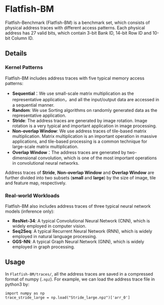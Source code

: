 # Flatfish-BM
Flatfish-Benchmark (Flatfish-BM) is a benchmark set, which consists of physical address traces with different access patterns. Each physical address has 27 valid bits, which contain 3-bit Bank ID, 14-bit Row ID and 10-bit Column ID.

## Details
### Kernel Patterns
Flatfish-BM includes address traces with five typical memory access patterns: 
- **Sequential**：We use small-scale matrix multiplication as the representative application，and all the input/output data are accessed in a sequential manner.
- **Random**: We use Sorting algorithms on randomly generated data as the representative application.
- **Stride**: The address traces are generated by image rotation. Image rotation is a very typical and important application in image processing.
- **Non-overlap Window**: We use address traces of tile-based matrix multiplication. Matrix multiplication is an important operation in massive applications, and tile-based processing is a common technique for large-scale matrix multiplication.
- **Overlap Window**：The address traces are generated by two-dimensional convolution, which is one of the most important operations in convolutional neural networks.

Address traces of **Stride**, **Non-overlap Window** and **Overlap Window** are further divided into two subsets (**small** and **large**) by the size of image, tile and feature map, respectively.

### Real-world Workloads
Flatfish-BM also includes address traces of three typical neural network models (inference only):
- **ResNet-34**: A typical Convolutional Neural Network (CNN), which is widely employed in computer vision.
- **Seq2Seq**: A typical Recurrent Neural Network (RNN), which is widely employed in natural language processing.
- **GGS-NN**: A typical Graph Neural Network (GNN), which is widely employed in graph processing.


## Usage
In ``Flatfish-BM/traces/``, all the address traces are saved in a compressed format of numpy (``.npz``). For example, we can load the address trace file in python3 by:

```python3
import numpy as np
trace_stride_large = np.load("Stride_large.npz")['arr_0']
```
